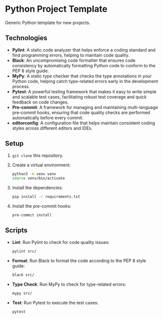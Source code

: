 # Python Project Template

Generic Python template for new projects.

## Technologies

- **Pylint**: A static code analyzer that helps enforce a coding standard and find programming errors, helping to maintain code quality.
- **Black**: An uncompromising code formatter that ensures code consistency by automatically formatting Python code to conform to the PEP 8 style guide.
- **MyPy**: A static type checker that checks the type annotations in your Python code, helping catch type-related errors early in the development process.
- **Pytest**: A powerful testing framework that makes it easy to write simple and scalable test cases, facilitating robust test coverage and quick feedback on code changes.
- **Pre-commit**: A framework for managing and maintaining multi-language pre-commit hooks, ensuring that code quality checks are performed automatically before every commit.
- **editorconfig**: A configuration file that helps maintain consistent coding styles across different editors and IDEs.

## Setup

1. `git clone` this repository.
2. Create a virtual environment:

    ```bash
    python3 -m venv venv
    source venv/bin/activate
    ```

3. Install the dependencies:

    ```bash
    pip install -r requirements.txt
    ```

4. Install the pre-commit hooks:

    ```bash
    pre-commit install
    ```

## Scripts

- **Lint**: Run Pylint to check for code quality issues:

    ```bash
    pylint src/
    ```

- **Format**: Run Black to format the code according to the PEP 8 style guide:

    ```bash
    black src/
    ```

- **Type Check**: Run MyPy to check for type-related errors:

    ```bash
    mypy src/
    ```

- **Test**: Run Pytest to execute the test cases:

    ```bash
    pytest
    ```
